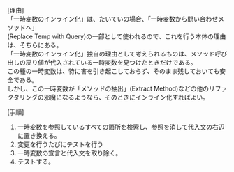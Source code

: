  [理由]  
 「一時変数のインライン化」は、たいていの場合、「一時変数から問い合わせメソッドへ」  
 (Replace Temp with Query)の一部として使われるので、これを行う本体の理由は、そちらにある。  
 「一時変数のインライン化」独自の理由として考えられるものは、メソッド呼び出しの戻り値が代入されている一時変数を見つけたときだけである。  
 この種の一時変数は、特に害を引き起こしておらず、そのまま残しておいても安全である。  
 しかし、この一時変数が「メソッドの抽出」(Extract Method)などの他のリファクタリングの邪魔になるようなら、そのときにインライン化すればよい。  

 [手順]  
 1. 一時変数を参照しているすべての箇所を検索し、参照を消して代入文の右辺に置き換える。   
 2. 変更を行うたびにテストを行う  
 3. 一時変数の宣言と代入文を取り除く。  
 4. テストする。  
